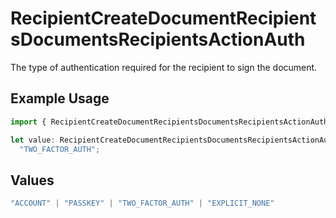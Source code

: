 # RecipientCreateDocumentRecipientsDocumentsRecipientsActionAuth

The type of authentication required for the recipient to sign the document.

## Example Usage

```typescript
import { RecipientCreateDocumentRecipientsDocumentsRecipientsActionAuth } from "@documenso/sdk-typescript/models/operations";

let value: RecipientCreateDocumentRecipientsDocumentsRecipientsActionAuth =
  "TWO_FACTOR_AUTH";
```

## Values

```typescript
"ACCOUNT" | "PASSKEY" | "TWO_FACTOR_AUTH" | "EXPLICIT_NONE"
```